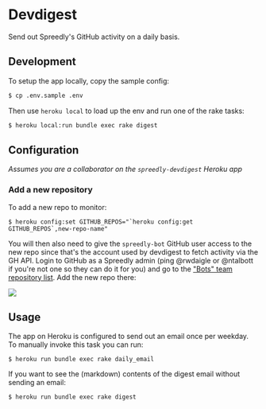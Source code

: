 # Devdigest

Send out Spreedly's GitHub activity on a daily basis.

## Development

To setup the app locally, copy the sample config:

```bash
$ cp .env.sample .env
```

Then use `heroku local` to load up the env and run one of the rake tasks:

```bash
$ heroku local:run bundle exec rake digest
```

## Configuration

*Assumes you are a collaborator on the `spreedly-devdigest` Heroku app*

### Add a new repository

To add a new repo to monitor:

```session
$ heroku config:set GITHUB_REPOS="`heroku config:get GITHUB_REPOS`,new-repo-name"
```

You will then also need to give the `spreedly-bot` GitHub user access to the new repo since that's the account used by devdigest to fetch activity via the GH API. Login to GitHub as a Spreedly admin (ping @rwdaigle or @ntalbott if you're not one so they can do it for you) and go to the ["Bots" team repository list](https://github.com/orgs/spreedly/teams/bots/repositories). Add the new repo there:

![](http://cl.ly/YuTV/Image%202014-12-10%20at%209.58.34%20AM.png)

## Usage

The app on Heroku is configured to send out an email once per weekday. To manually invoke this task you can run:

```session
$ heroku run bundle exec rake daily_email
```

If you want to see the (markdown) contents of the digest email without sending an email:

```session
$ heroku run bundle exec rake digest
```
